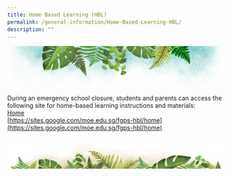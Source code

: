 ```yaml
---
title: Home Based Learning (HBL)
permalink: /general-information/Home-Based-Learning-HBL/
description: ""
---
```

![](/images/Banner.png)

During an emergency school closure, students and parents can access the following site for home-based learning instructions and materials:  
[](https://sites.google.com/moe.edu.sg/fgps-hbl/home)[Home](https://sites.google.com/moe.edu.sg/fgps-hbl/home)  
[https://sites.google.com/moe.edu.sg/fgps-hbl/home](https://sites.google.com/moe.edu.sg/fgps-hbl/home)

![](/images/bg-bottom.png)